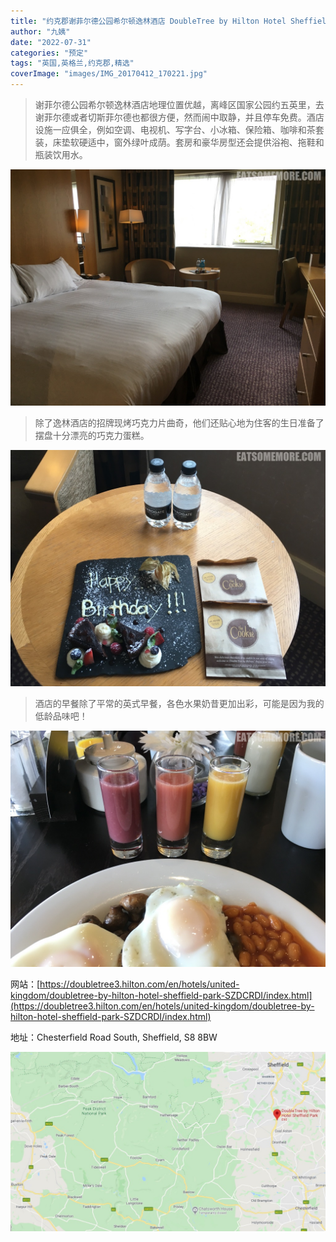 ```yaml
---
title: "约克郡谢菲尔德公园希尔顿逸林酒店 DoubleTree by Hilton Hotel Sheffield Park"
author: "九姨"
date: "2022-07-31"
categories: "预定"
tags: "英国,英格兰,约克郡,精选"
coverImage: "images/IMG_20170412_170221.jpg"
---
```


>谢菲尔德公园希尔顿逸林酒店地理位置优越，离峰区国家公园约五英里，去谢菲尔德或者切斯菲尔德也都很方便，然而闹中取静，并且停车免费。酒店设施一应俱全，例如空调、电视机、写字台、小冰箱、保险箱、咖啡和茶套装，床垫软硬适中，窗外绿叶成荫。套房和豪华房型还会提供浴袍、拖鞋和瓶装饮用水。

![谢菲尔德公园希尔顿逸林酒店](images/IMG_20170412_170221.jpg)

>除了逸林酒店的招牌现烤巧克力片曲奇，他们还贴心地为住客的生日准备了摆盘十分漂亮的巧克力蛋糕。

![谢菲尔德公园希尔顿逸林酒店](images/IMG_20170412_170312.jpg)

>酒店的早餐除了平常的英式早餐，各色水果奶昔更加出彩，可能是因为我的低龄品味吧！

![谢菲尔德公园希尔顿逸林酒店](images/IMG_20170415_082054.jpg)


网站：[https://doubletree3.hilton.com/en/hotels/united-kingdom/doubletree-by-hilton-hotel-sheffield-park-SZDCRDI/index.html](https://doubletree3.hilton.com/en/hotels/united-kingdom/doubletree-by-hilton-hotel-sheffield-park-SZDCRDI/index.html)

地址：Chesterfield Road South, Sheffield, S8 8BW

![谢菲尔德公园希尔顿逸林酒店](images/doubletreesp.jpg)